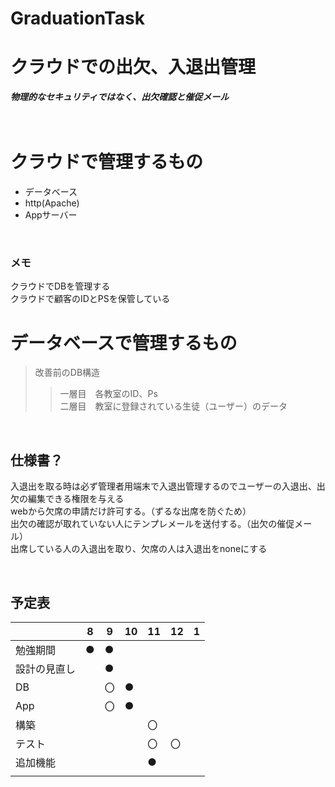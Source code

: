 # GraduationTask

# クラウドでの出欠、入退出管理
***物理的なセキュリティではなく、出欠確認と催促メール***
<br />  
<br /> 

# クラウドで管理するもの
* データベース  
* http(Apache)  
* Appサーバー  
<br /> 
 
### メモ
クラウドでDBを管理する  
クラウドで顧客のIDとPSを保管している

# データベースで管理するもの
> 改善前のDB構造
>> 一層目　各教室のID、Ps  
>> 二層目　教室に登録されている生徒（ユーザー）のデータ

<br />

## 仕様書？  
入退出を取る時は必ず管理者用端末で入退出管理するのでユーザーの入退出、出欠の編集できる権限を与える  
webから欠席の申請だけ許可する。（ずるな出席を防ぐため）  
出欠の確認が取れていない人にテンプレメールを送付する。（出欠の催促メール）  
出席している人の入退出を取り、欠席の人は入退出をnoneにする  

<br />

## 予定表

| | 8 | 9 | 10 | 11 | 12 | 1 |
| ---- | ---- | ---- | ---- | ---- | ---- | ---- |
| 勉強期間 | ● | ● |  |  |  |  |
| 設計の見直し |  | ● |  |  |  |  |
| DB |  | 〇 | ● |  |  |  |
| App |  | 〇 | ● |  |  |  |
| 構築 |  |  |  | 〇 |  |  |
| テスト |  |  |  | 〇 | 〇 |  |
| 追加機能 |  |  |  | ● |  |  |
|  |  |  |  |  |  |  |





<br />
